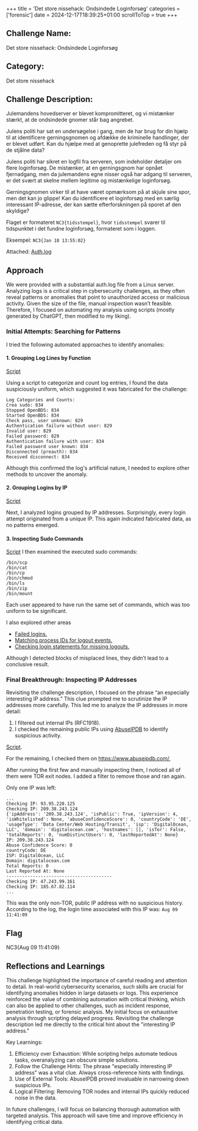 +++
title = 'Det store nissehack: Ondsindede Loginforsøg'
categories = ['forensic']
date = 2024-12-17T18:39:25+01:00
scrollToTop = true
+++

## Challenge Name:

Det store nissehack: Ondsindede Loginforsøg

## Category:

Det store nissehack

## Challenge Description:

Julemandens hovedserver er blevet kompromitteret, og vi mistænker stærkt, at de ondsindede gnomer står bag angrebet.

Julens politi har sat en undersøgelse i gang, men de har brug for din hjælp til at identificere gerningsgnomen og afdække de kriminelle handlinger, der er blevet udført. Kan du hjælpe med at genoprette julefreden og få styr på de stjålne data?

Julens politi har sikret en logfil fra serveren, som indeholder detaljer om flere loginforsøg.
De mistænker, at en gerningsgnom har opnået fjernadgang, men da julemandens egne nisser også har adgang til serveren, er det svært at skelne mellem legitime og mistænkelige loginforsøg.

Gerningsgnomen virker til at have været opmærksom på at skjule sine spor, men det kan jo glippe!
Kan du identificere et loginforsøg med en særlig interessant IP-adresse, der kan sætte efterforskningen på sporet af den skyldige?

Flaget er formateret `NC3{tidsstempel}`, hvor `tidsstempel` svarer til tidspunktet i det fundne loginforsøg, formateret som i loggen.

Eksempel: `NC3{Jan 18 13:55:02}`

Attached: [Auth.log](files/auth.log)

## Approach

We were provided with a substantial auth.log file from a Linux server. Analyzing logs is a critical step in cybersecurity challenges, as they often reveal patterns or anomalies that point to unauthorized access or malicious activity. Given the size of the file, manual inspection wasn’t feasible. Therefore, I focused on automating my analysis using scripts (mostly generated by ChatGPT, then modified to my liking).

### Initial Attempts: Searching for Patterns
I tried the following automated approaches to identify anomalies:

#### 1. Grouping Log Lines by Function
[Script](scripts/group_by_function.py)

Using a script to categorize and count log entries, I found the data suspiciously uniform, which suggested it was fabricated for the challenge:
```text
Log Categories and Counts:
Crea sudo: 834
Stopped OpenBDS: 834
Started OpenBDS: 834
Check pass, user unknown: 829
Authentication failure without user: 829
Invalid user: 829
Failed password: 829
Authentication failure with user: 834
Failed password user known: 834
Disconnected (preauth): 834
Received disconnect: 834
```

Although this confirmed the log's artificial nature, I needed to explore other methods to uncover the anomaly.

#### 2. Grouping Logins by IP
[Script](scripts/group_logins.py)

Next, I analyzed logins grouped by IP addresses. Surprisingly, every login attempt originated from a unique IP. This again indicated fabricated data, as no patterns emerged.

#### 3. Inspecting Sudo Commands
[Script](scripts/inspect_sudo_commands.py)
I then examined the executed sudo commands:
```text
/bin/scp
/bin/cat
/bin/cp
/bin/chmod
/bin/ls
/bin/zip
/bin/mount
```

Each user appeared to have run the same set of commands, which was too uniform to be significant.

I also explored other areas
* [Failed logins.](scripts/inspect_failed_logons.py)
* [Matching process IDs for logout events.](scripts/umatched_pids.py)
* [Checking login statements for missing logouts.](scripts/unmatched_logins.py)

Although I detected blocks of misplaced lines, they didn’t lead to a conclusive result.

### Final Breakthrough: Inspecting IP Addresses

Revisiting the challenge description, I focused on the phrase “an especially interesting IP address.” This clue prompted me to scrutinize the IP addresses more carefully. This led me to analyze the IP addresses in more detail:

1. I filtered out internal IPs (RFC1918).
2. I checked the remaining public IPs using [AbuseIPDB](https://www.abuseipdb.com/) to identify suspicious activity.

[Script](scripts/Inspect_ips_online.py).

For the remaining, I checked them on https://www.abuseipdb.com/,  

After running the first few and manually inspecting them, I noticed all of them were TOR exit nodes.
I added a filter to remove those and ran again.

Only one IP was left: 
```text
...
Checking IP: 93.95.228.125
Checking IP: 209.38.243.124
{'ipAddress': '209.38.243.124', 'isPublic': True, 'ipVersion': 4, 'isWhitelisted': None, 'abuseConfidenceScore': 0, 'countryCode': 'DE', 'usageType': 'Data Center/Web Hosting/Transit', 'isp': 'DigitalOcean, LLC', 'domain': 'digitalocean.com', 'hostnames': [], 'isTor': False, 'totalReports': 0, 'numDistinctUsers': 0, 'lastReportedAt': None}
IP: 209.38.243.124
Abuse Confidence Score: 0
countryCode: DE
ISP: DigitalOcean, LLC
Domain: digitalocean.com
Total Reports: 0
Last Reported At: None
----------------------------------------
Checking IP: 47.243.99.161
Checking IP: 185.67.82.114
...
```

This was the only non-TOR, public IP address with no suspicious history. According to the log, the login time associated with this IP was: `Aug 09 11:41:09`

## Flag
NC3{Aug 09 11:41:09}

## Reflections and Learnings

This challenge highlighted the importance of careful reading and attention to detail. In real-world cybersecurity scenarios, such skills are crucial for identifying anomalies hidden in large datasets or logs. This experience reinforced the value of combining automation with critical thinking, which can also be applied to other challenges, such as incident response, penetration testing, or forensic analysis. My initial focus on exhaustive analysis through scripting delayed progress. Revisiting the challenge description led me directly to the critical hint about the "interesting IP address."

Key Learnings:

1. Efficiency over Exhaustion: While scripting helps automate tedious tasks, overanalyzing can obscure simple solutions.
2. Follow the Challenge Hints: The phrase "especially interesting IP address" was a vital clue. Always cross-reference hints with findings.
3. Use of External Tools: AbuseIPDB proved invaluable in narrowing down suspicious IPs.
4. Logical Filtering: Removing TOR nodes and internal IPs quickly reduced noise in the data.

In future challenges, I will focus on balancing thorough automation with targeted analysis. This approach will save time and improve efficiency in identifying critical data.
